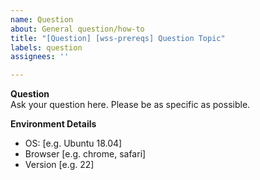```yaml
---
name: Question
about: General question/how-to
title: "[Question] [wss-prereqs] Question Topic"
labels: question
assignees: ''

---
```


**Question**  
Ask your question here. Please be as specific as possible.

**Environment Details**
 - OS: [e.g. Ubuntu 18.04]
 - Browser [e.g. chrome, safari]
 - Version [e.g. 22]
